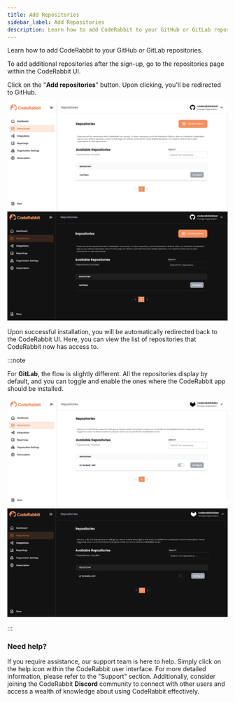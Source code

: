 ```yaml
---
title: Add Repositories
sidebar_label: Add Repositories
description: Learn how to add CodeRabbit to your GitHub or GitLab repositories.
---
```


Learn how to add CodeRabbit to your GitHub or GitLab repositories.

To add additional repositories after the sign-up, go to the repositories page
within the CodeRabbit UI.

Click on the "**Add repositories**" button. Upon clicking, you'll be redirected
to GitHub.

![AddRepo](./images/cr_add_repo_light.png#gh-light-mode-only)
![AddRepo](./images/cr_add_repo_dark.png#gh-dark-mode-only)

Upon successful installation, you will be automatically redirected back to the
CodeRabbit UI. Here, you can view the list of repositories that CodeRabbit now
has access to.

:::note

For **GitLab**, the flow is slightly different. All the repositories display by
default, and you can toggle and enable the ones where the CodeRabbit app should
be installed.

![AddRepo](./images/cr_add_repo_gitlab_light.png#gh-light-mode-only)
![AddRepo](./images/cr_add_repo_gitlab_dark.png#gh-dark-mode-only)

:::

### **Need help?**

If you require assistance, our support team is here to help. Simply click on the
help icon within the CodeRabbit user interface. For more detailed information,
please refer to the "Support" section. Additionally, consider joining the
CodeRabbit **Discord** community to connect with other users and access a wealth
of knowledge about using CodeRabbit effectively.
